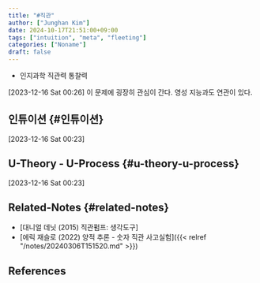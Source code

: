 ```yaml
---
title: "#직관"
author: ["Junghan Kim"]
date: 2024-10-17T21:51:00+09:00
tags: ["intuition", "meta", "fleeting"]
categories: ["Noname"]
draft: false
---
```


<!--more-->

-   인지과학 직관력 통찰력

<span class="timestamp-wrapper"><span class="timestamp">[2023-12-16 Sat 00:26] </span></span> 이 문제에 굉장히 관심이 간다. 영성 지능과도 연관이 있다.


## 인튜이션 {#인튜이션}

<span class="timestamp-wrapper"><span class="timestamp">[2023-12-16 Sat 00:23]</span></span>


## U-Theory - U-Process {#u-theory-u-process}

<span class="timestamp-wrapper"><span class="timestamp">[2023-12-16 Sat 00:23]</span></span>


## Related-Notes {#related-notes}

-   [대니얼 데닛 (2015) 직관펌프: 생각도구]
-   [에릭 재슬로 (2022) 양적 추론 - 숫자 직관 사고실험]({{< relref "/notes/20240306T151520.md" >}})

## References

<style>.csl-entry{text-indent: -1.5em; margin-left: 1.5em;}</style><div class="csl-bib-body">
</div>

